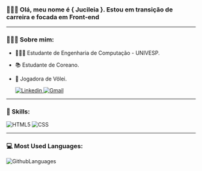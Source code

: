 ### 🙋🏻‍♀️ Olá, meu nome é { Jucileia }. Estou em transição de carreira e focada em <strong>Front-end</strong>

---

### 👩🏻‍💻 **Sobre mim:**

- 👩🏻‍🎓 Estudante de Engenharia de Computação - UNIVESP.
- 📚 Estudante de Coreano.
- 🏐 Jogadora de Vôlei.

  <a href=" https://www.linkedin.com/in/jucileia-dos-santos-silva-465224212/">![Linkedin](https://img.shields.io/badge/LinkedIn-0077B5?style=for-the-badge&logo=linkedin&logoColor=white) </a>
   <a href="mailto:jucileiasantossilva87@gmail.com?subject=Assunto">![Gmail](https://img.shields.io/badge/Gmail-D14836?style=for-the-badge&logo=gmail&logoColor=white&link=mailto:jucileiasantossilva87@gmail.com?subject=Assunto)</a>

---

### 🚀 Skills: 
  
  ![HTML5](https://img.shields.io/badge/HTML5-E34F26?style=for-the-badge&logo=html5&logoColor=white)
  ![CSS](https://img.shields.io/badge/CSS3-1572B6?style=for-the-badge&logo=css3&logoColor=white)
  
 ---
  
 ### 💻 Most Used Languages:
 
 ![GithubLanguages](https://github-readme-stats.vercel.app/api/top-langs/?username=leiasantos&theme=blue-green)
